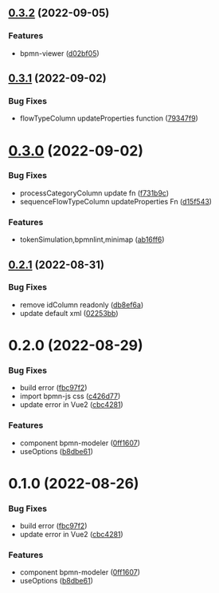 ## [0.3.2](https://github.com/SoulLyoko/avue-bpmn/compare/v0.3.1...v0.3.2) (2022-09-05)


### Features

* bpmn-viewer ([d02bf05](https://github.com/SoulLyoko/avue-bpmn/commit/d02bf051a2963a6e611496b442407e5178a311e7))



## [0.3.1](https://github.com/SoulLyoko/avue-bpmn/compare/v0.3.0...v0.3.1) (2022-09-02)


### Bug Fixes

* flowTypeColumn updateProperties function ([79347f9](https://github.com/SoulLyoko/avue-bpmn/commit/79347f992ee06f0699707db6c329774335d070e7))



# [0.3.0](https://github.com/SoulLyoko/avue-bpmn/compare/v0.2.1...v0.3.0) (2022-09-02)


### Bug Fixes

* processCategoryColumn update fn ([f731b9c](https://github.com/SoulLyoko/avue-bpmn/commit/f731b9cba8986cf04d9c471ac54261a3075445c7))
* sequenceFlowTypeColumn updateProperties Fn ([d15f543](https://github.com/SoulLyoko/avue-bpmn/commit/d15f5438a26a79dfbe2d210d259387ff345a870d))


### Features

* tokenSimulation,bpmnlint,minimap ([ab16ff6](https://github.com/SoulLyoko/avue-bpmn/commit/ab16ff628879f7f1c5ffbb7acdc60098cc41158c))



## [0.2.1](https://github.com/SoulLyoko/avue-bpmn/compare/v0.2.0...v0.2.1) (2022-08-31)


### Bug Fixes

* remove idColumn readonly ([db8ef6a](https://github.com/SoulLyoko/avue-bpmn/commit/db8ef6ae615e98393e5ec9eb62671afd41f10f70))
* update default xml ([02253bb](https://github.com/SoulLyoko/avue-bpmn/commit/02253bb41b6b48351f19d272777e9275fede9a9d))



# 0.2.0 (2022-08-29)


### Bug Fixes

* build error ([fbc97f2](https://github.com/SoulLyoko/avue-bpmn/commit/fbc97f2261c9297361da2880e943dfd2d751c806))
* import bpmn-js css ([c426d77](https://github.com/SoulLyoko/avue-bpmn/commit/c426d77b312a0fe4258270c2683f986c60204392))
* update error in Vue2 ([cbc4281](https://github.com/SoulLyoko/avue-bpmn/commit/cbc4281c53dc4ea5b898ea4b3ea4d17f42036fbb))


### Features

* component bpmn-modeler ([0ff1607](https://github.com/SoulLyoko/avue-bpmn/commit/0ff1607a4c3841040a932544ad2986cd61bc3fd1))
* useOptions ([b8dbe61](https://github.com/SoulLyoko/avue-bpmn/commit/b8dbe61b6e7e43c6b5f78e19f339545633734fc4))



# 0.1.0 (2022-08-26)


### Bug Fixes

* build error ([fbc97f2](https://github.com/SoulLyoko/avue-bpmn/commit/fbc97f2261c9297361da2880e943dfd2d751c806))
* update error in Vue2 ([cbc4281](https://github.com/SoulLyoko/avue-bpmn/commit/cbc4281c53dc4ea5b898ea4b3ea4d17f42036fbb))


### Features

* component bpmn-modeler ([0ff1607](https://github.com/SoulLyoko/avue-bpmn/commit/0ff1607a4c3841040a932544ad2986cd61bc3fd1))
* useOptions ([b8dbe61](https://github.com/SoulLyoko/avue-bpmn/commit/b8dbe61b6e7e43c6b5f78e19f339545633734fc4))



